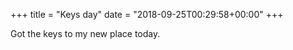 +++
title = "Keys day"
date = "2018-09-25T00:29:58+00:00"
+++

Got the keys to my new place today.
			